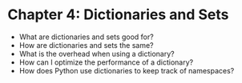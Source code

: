 # Chapter 4: Dictionaries and Sets      
* What are dictionaries and sets good for?   
* How are dictionaries and sets the same?   
* What is the overhead when using a dictionary?   
* How can I optimize the performance of a dictionary?   
* How does Python use dictionaries to keep track of namespaces?   








